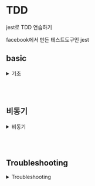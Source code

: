 # TDD

jest로 TDD 연습하기

facebook에서 만든 테스트도구인 jest

## basic

<details>
<summary>기초</summary>

### 설치

```shell
npm i -D jest
```

### 기본 구조

```js
test('2+3은 5다.', () => {
  expect(fn.add(2, 3)).toBe(5);
});
```

- test("설명", 테스트 함수)
- expext(검증 할 대상)
- toBe(기대되는 값)
- .not.toBe(기대되는 값이 나오지 않을 것을 예상)

#### toEqual, toStrictEqual

배열이나 객체는 재귀적으로 돌면서 비교를 하기 때문에 `toBe`가 아닌 `toEqual`을 사용해야 한다.
좀 더 엄격하게 체크하기 위해서는 `toStrictEqual`을 사용해야 한다.
<br /><br />

#### 기타 메서드

- `toBeNull()` -> null 체크
- `toBeUndefined()` -> undefined 체크
- `toBeDefined()` -> defined 체크
- `toBeTruthy()` -> true 체크
- `toBeFalsy()` -> false 체크
- `toBeGreaterThan(1)` -> 크다
- `toBeGreaterThanOrEqual(1)` -> 크거나 같다
- `toBeLessThan(1)` -> 작다
- `toBeLessThanOrEqual(1)` -> 작거나 같다
- `toBeCloseTo(1)` -> 값이 가까운지 체크 (0.1 + 0.2)
- `toMatch(/a/)` -> 정규표현식
- `toContain("song")` -> 배열에서 특정 요소 검색
- `toThrow()` -> 에러 체크
- `toThrow("-")` -> 에러 내용 체크
- `toBe` ->

<br /><br />

</details>

<br /><br />

## 비동기

<details>
<summary>비동기</summary>

### callback

비동기 코드를 일반적으로 사용하면 jest는 시간을 기다리지 않고 바로 테스트를 종료합니다.  
따라서 done을 인자로 받아 done을 호출하면 됩니다.

e.g.

```js
test('이름은 song - callback', done => {
  function testCallback(name) {
    try {
      expect(name).toBe('song');
      done();
    } catch (error) {
      console.error(error);
      done();
    }
  }
  fn.getName(testCallback);
});
```

### promise

promise의 경우 jest는 resolve를 기다립니다.  
test안에서는 두 가지 방법이 있습니다.

1. return
2. resolves 혹은 rejects matcher 이용하기

```js
test('이름은 song - promise', () => {
  // resolves or rejects
  return expect(fn.getNamePromise()).resolves.toBe('song');
  // or
  return fn.getNamePromise().then(name => {
    expect(name).toBe('song');
  });
});
```

### async

async, await은

```js
test('이름은 song - async', async () => {
  const name = await fn.getNamePromise();
  expect(name).toBe('song');
  // or
  // await expect(fn.getNamePromise()).resolves.toBe('song');
});
```

</details>

<br /><br />

## Troubleshooting

<details>
<summary>Troubleshooting</summary>

에러 : `SyntaxError: Cannot use import statement outside a module`

해결 :

1. babel 설치

```shell
npm i -D @babel/core @babel/preset-env @babel/plugin-transform-modules-commonjs @babel/plugin-transform-runtime
```

2. babel.config.js 추가

```js
module.exports = {
  presets: ['@babel/preset-env'],
  env: { test: { plugins: ['@babel/plugin-transform-modules-commonjs', '@babel/plugin-transform-runtime'] } },
};
```

</details>
